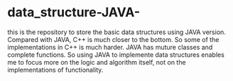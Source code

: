 # data_structure-JAVA-
this is the repository to store the basic data structures using JAVA version.
Compared with JAVA, C++ is much closer to the bottom. So some of the implementations in C++ is much harder.
JAVA has muture classes and complete functions. So using JAVA to implemente data structures enables me to focus more on the logic and algorithm itself, not on the implementations of functionality.
